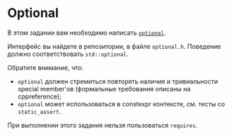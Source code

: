 # Optional


В этом задании вам необходимо написать [`optional`](https://en.cppreference.com/w/cpp/utility/optional/optional).

Интерфейс вы найдете в репозитории, в файле `optional.h`.
Поведение должно соответствовать `std::optional`.

Обратите внимание, что:

- `optional` должен стремиться повторять наличия и тривиальности special member'ов (формальные требования описаны на cppreference);
- `optional` может использоваться в constexpr контексте, см. тесты со `static_assert`.

При выполнении этого задания нельзя пользоваться `requires`.
